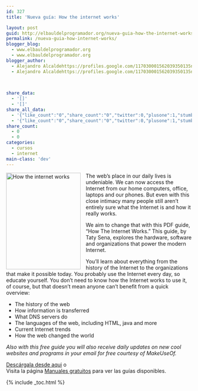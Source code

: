 ```yaml
---
id: 327
title: 'Nueva guía: How the internet works'

layout: post
guid: http://elbauldelprogramador.org/nueva-guia-how-the-internet-works/
permalink: /nueva-guia-how-internet-works/
blogger_blog:
  - www.elbauldelprogramador.org
  - www.elbauldelprogramador.org
blogger_author:
  - Alejandro Alcaldehttps://profiles.google.com/117030001562039350135noreply@blogger.com
  - Alejandro Alcaldehttps://profiles.google.com/117030001562039350135noreply@blogger.com

  
  
share_data:
  - '[]'
  - '[]'
share_all_data:
  - '{"like_count":"0","share_count":"0","twitter":0,"plusone":1,"stumble":0,"pinit":0,"count":1,"time":1333551741}'
  - '{"like_count":"0","share_count":"0","twitter":0,"plusone":1,"stumble":0,"pinit":0,"count":1,"time":1333551741}'
share_count:
  - 0
  - 0
categories:
  - cursos
  - internet
main-class: 'dev'
---
```

<div style="float:left; margin-right:1em;">
  <a href="http://elbauldelprogramador.tradepub.com/free/w_make28/prgm.cgi"><img style="border:none;" width="202" height="262" src="https://lh5.googleusercontent.com/-fvbBeqczi8o/TwmLPVbKehI/AAAAAAAACDU/5VTDVQKFeTQ/s615/done_internet1.jpg" title="How the internet works" alt="How the internet works" /></a>
</div>

The web’s place in our daily lives is undeniable. We can now access the Internet from our home computers, office, laptops and our phones. But even with this close intimacy many people still aren’t entirely sure what the Internet is and how it really works.

We aim to change that with this PDF guide, “How The Internet Works.” This guide, by Taty Sena, explores the hardware, software and organizations that power the modern Internet. 

You’ll learn about everything from the history of the Internet to the organizations that make it possible today. You probably use the Internet every day, so educate yourself. You don’t need to know how the Internet works to use it, of course, but that doesn’t mean anyone can’t benefit from a quick overview:



  * The history of the web
  * How information is transferred
  * What DNS servers do
  * The languages of the web, including HTML, java and more
  * Current Internet trends
  * How the web changed the world

*Also with this free guide you will also receive daily updates on new cool websites and programs in your email for free courtesy of MakeUseOf.*

[Descárgala desde aqui][1] o  
Visita la página [Manuales gratuitos][2] para ver las guías disponibles.



 [1]: http://elbauldelprogramador.tradepub.com/free/w_make28/prgm.cgi
 [2]: http://bashyc.blogspot.com/p/guias-gratuitas.html

{% include _toc.html %}

